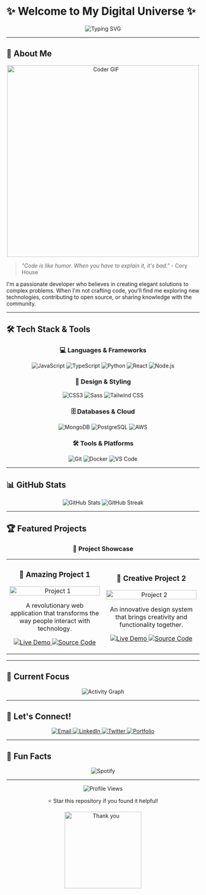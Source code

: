 # ✨ Welcome to My Digital Universe ✨

<div align="center">
  <img src="https://readme-typing-svg.herokuapp.com?font=Fira+Code&weight=500&size=28&pause=1000&color=FFD700&center=true&vCenter=true&width=600&height=100&lines=Hello%2C%20I'm%20a%20Creative%20Developer;Building%20Amazing%20Digital%20Experiences;Passionate%20About%20Innovation" alt="Typing SVG" />
</div>

---

## 🚀 About Me

<div align="center">
  <img src="https://media.giphy.com/media/SWoSkN6DxTszqIKEqv/giphy.gif" alt="Coder GIF" width="500">
</div>

> *"Code is like humor. When you have to explain it, it's bad."* - Cory House

I'm a passionate developer who believes in creating elegant solutions to complex problems. When I'm not crafting code, you'll find me exploring new technologies, contributing to open source, or sharing knowledge with the community.

---

## 🛠️ Tech Stack & Tools

<div align="center">

### 💻 **Languages & Frameworks**
![JavaScript](https://img.shields.io/badge/-JavaScript-F7DF1E?style=for-the-badge&logo=javascript&logoColor=black)
![TypeScript](https://img.shields.io/badge/-TypeScript-3178C6?style=for-the-badge&logo=typescript&logoColor=white)
![Python](https://img.shields.io/badge/-Python-3776AB?style=for-the-badge&logo=python&logoColor=white)
![React](https://img.shields.io/badge/-React-61DAFB?style=for-the-badge&logo=react&logoColor=black)
![Node.js](https://img.shields.io/badge/-Node.js-339933?style=for-the-badge&logo=node.js&logoColor=white)

### 🎨 **Design & Styling**
![CSS3](https://img.shields.io/badge/-CSS3-1572B6?style=for-the-badge&logo=css3&logoColor=white)
![Sass](https://img.shields.io/badge/-Sass-CC6699?style=for-the-badge&logo=sass&logoColor=white)
![Tailwind CSS](https://img.shields.io/badge/-Tailwind_CSS-38B2AC?style=for-the-badge&logo=tailwind-css&logoColor=white)

### 🗄️ **Databases & Cloud**
![MongoDB](https://img.shields.io/badge/-MongoDB-47A248?style=for-the-badge&logo=mongodb&logoColor=white)
![PostgreSQL](https://img.shields.io/badge/-PostgreSQL-336791?style=for-the-badge&logo=postgresql&logoColor=white)
![AWS](https://img.shields.io/badge/-AWS-232F3E?style=for-the-badge&logo=amazon-aws&logoColor=white)

### 🛠️ **Tools & Platforms**
![Git](https://img.shields.io/badge/-Git-F05032?style=for-the-badge&logo=git&logoColor=white)
![Docker](https://img.shields.io/badge/-Docker-2496ED?style=for-the-badge&logo=docker&logoColor=white)
![VS Code](https://img.shields.io/badge/-VS_Code-007ACC?style=for-the-badge&logo=visual-studio-code&logoColor=white)

</div>

---

## 📊 GitHub Stats

<div align="center">
  <img src="https://github-readme-stats.vercel.app/api?username=YOUR_USERNAME&show_icons=true&theme=radical&hide_border=true&bg_color=0D1117&title_color=FFD700&text_color=FFFFFF&icon_color=FFD700" alt="GitHub Stats" />
  
  <img src="https://github-readme-streak-stats.herokuapp.com/?user=YOUR_USERNAME&theme=radical&hide_border=true&background=0D1117&stroke=FFD700&ring=FFD700&fire=FFD700&currStreakNum=FFFFFF&currStreakLabel=FFD700&sideNums=FFFFFF&sideLabels=FFD700&dates=FFFFFF" alt="GitHub Streak" />
</div>

---

## 🏆 Featured Projects

<div align="center">

### 🌟 **Project Showcase**

<table>
  <tr>
    <td width="50%">
      <h3 align="center">🚀 Amazing Project 1</h3>
      <p align="center">
        <a href="#" target="_blank">
          <img src="https://via.placeholder.com/400x250/1a1a1a/FFD700?text=Project+1" width="100%" alt="Project 1"/>
        </a>
        <p align="center">
          A revolutionary web application that transforms the way people interact with technology.
        </p>
        <p align="center">
          <a href="#" target="_blank">
            <img src="https://img.shields.io/badge/-Live_Demo-FFD700?style=for-the-badge&logo=vercel&logoColor=black" alt="Live Demo"/>
          </a>
          <a href="#" target="_blank">
            <img src="https://img.shields.io/badge/-Source_Code-FFD700?style=for-the-badge&logo=github&logoColor=black" alt="Source Code"/>
          </a>
        </p>
    </td>
    <td width="50%">
      <h3 align="center">🎨 Creative Project 2</h3>
      <p align="center">
        <a href="#" target="_blank">
          <img src="https://via.placeholder.com/400x250/1a1a1a/FFD700?text=Project+2" width="100%" alt="Project 2"/>
        </a>
        <p align="center">
          An innovative design system that brings creativity and functionality together.
        </p>
        <p align="center">
          <a href="#" target="_blank">
            <img src="https://img.shields.io/badge/-Live_Demo-FFD700?style=for-the-badge&logo=vercel&logoColor=black" alt="Live Demo"/>
          </a>
          <a href="#" target="_blank">
            <img src="https://img.shields.io/badge/-Source_Code-FFD700?style=for-the-badge&logo=github&logoColor=black" alt="Source Code"/>
          </a>
        </p>
    </td>
  </tr>
</table>

</div>

---

## 🎯 Current Focus

<div align="center">
  <img src="https://github-readme-activity-graph.vercel.app/graph?username=YOUR_USERNAME&theme=radical&hide_border=true&bg_color=0D1117&color=FFD700&line=FFD700&point=FFFFFF" alt="Activity Graph" />
</div>

---

## 🌟 Let's Connect!

<div align="center">
  <a href="mailto:your.email@example.com">
    <img src="https://img.shields.io/badge/-Email-D14836?style=for-the-badge&logo=gmail&logoColor=white" alt="Email"/>
  </a>
  <a href="https://linkedin.com/in/your-profile">
    <img src="https://img.shields.io/badge/-LinkedIn-0077B5?style=for-the-badge&logo=linkedin&logoColor=white" alt="LinkedIn"/>
  </a>
  <a href="https://twitter.com/your-handle">
    <img src="https://img.shields.io/badge/-Twitter-1DA1F2?style=for-the-badge&logo=twitter&logoColor=white" alt="Twitter"/>
  </a>
  <a href="https://your-portfolio.com">
    <img src="https://img.shields.io/badge/-Portfolio-FFD700?style=for-the-badge&logo=vercel&logoColor=black" alt="Portfolio"/>
  </a>
</div>

---

## 💫 Fun Facts

<div align="center">
  <img src="https://spotify-github-profile.vercel.app/api/view?uid=YOUR_SPOTIFY_ID&cover_image=true&theme=novatorem&show_offline=false&background_color=0D1117&interchange=false&bar_color=FFD700&bar_color_cover=false" alt="Spotify" />
</div>

---

<div align="center">
  <img src="https://komarev.com/ghpvc/?username=YOUR_USERNAME&style=for-the-badge&color=FFD700" alt="Profile Views" />
  
  <p>⭐ Star this repository if you found it helpful!</p>
  
  <img src="https://media.giphy.com/media/LnKonfpQhRgv6/giphy.gif" alt="Thank you" width="200">
</div> 
